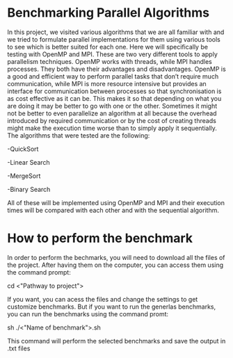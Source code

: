 # Benchmarking Parallel Algorithms

In this project, we visited various algorithms that we are all familiar with and we tried to formulate parallel implementations for them using various tools to see which is better suited for each one. Here we will specifically be testing with OpenMP and MPI. These are two very different tools to apply parallelism techniques. OpenMP works with threads, while MPI handles processes. They both have their advantages and disadvantages. OpenMP is a good and efficient way to perform parallel tasks that don’t require much communication, while MPI is more resource intensive but provides an interface for communication between processes so that synchronisation is as cost effective as it can be. This makes it so that depending on what you are doing it may be better to go with one or the other. Sometimes it might not be better to even parallelize an algorithm at all because the overhead introduced by required communication or by the cost of creating threads might make the execution time worse than to simply apply it sequentially. The algorithms that were tested are the following:

 -QuickSort
 
 -Linear Search
 
 -MergeSort
 
 -Binary Search
 
  
All of these will be implemented using OpenMP and MPI and their execution times will be compared with each other and with the sequential algorithm.


# How to perform the benchmark

In order to perform the bechmarks, you will need to download all the files of the project. After having them on the computer, you can access them using the command prompt:

cd <"Pathway to project">

If you want, you can acess the files and change the settings to get customize benchmarks. But if you want to run the generlas benchmarks, you can run the benchmarks using the command promt:

sh ./<"Name of benchmark">.sh

This command will perform the selected benchmarks and save the output in .txt files

